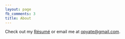 ```yaml
---
layout: page
fb_comments: 3
title: About
---
```



Check out my [Résumé](/about/resume/) or email me at <a href="mailto:%6F%70%79%61%74%65%40%67%6D%61%69%6C%2E%63%6F%6D" title="Contact me.">&#111;&#112;&#121;&#97;&#116;&#101;&#64;&#103;&#109;&#97;&#105;&#108;&#46;&#99;&#111;&#109;</a>.

<!--

This page isn't used anymore.

All other pages now go straight to the resume

-->
